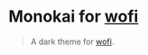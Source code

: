 # Monokai for [wofi](https://hg.sr.ht/~scoopta/wofi)

> A dark theme for [wofi](https://hg.sr.ht/~scoopta/wofi).

<!-- ![Screenshot](./screenshot.png) >

## Install
To keep being updated you can use.
```bash
git clone https://github.com/themaxhero/wofi ~/wofi
mkdir -p ~/.config/wofi
ln -s ~/wofi/style.css ~/.config/wofi/style.css
```

You can also copy style.css in your ~/.config/wofi directory.

## Disclaimer
This repo is a fork of [dracula/wofi](https://github.com/dracula/wofi)

## License

[MIT License](./LICENSE)
